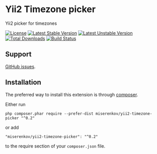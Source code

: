 # Yii2 Timezone picker
Yii2 picker for timezones

[![License](https://poser.pugx.org/miserenkov/yii2-timezone-picker/license)](https://packagist.org/packages/miserenkov/yii2-timezone-picker)
[![Latest Stable Version](https://poser.pugx.org/miserenkov/yii2-timezone-picker/v/stable)](https://packagist.org/packages/miserenkov/yii2-timezone-picker)
[![Latest Unstable Version](https://poser.pugx.org/miserenkov/yii2-timezone-picker/v/unstable)](https://packagist.org/packages/miserenkov/yii2-timezone-picker)
[![Total Downloads](https://poser.pugx.org/miserenkov/yii2-timezone-picker/downloads)](https://packagist.org/packages/miserenkov/yii2-timezone-picker)
[![Build Status](https://travis-ci.org/miserenkov/yii2-timezone-picker.svg?branch=master)](https://travis-ci.org/miserenkov/yii2-timezone-picker)

## Support

[GitHub issues](https://github.com/miserenkov/yii2-timezone-picker).


## Installation

The preferred way to install this extension is through [composer](http://getcomposer.org/download/).

Either run

```
php composer.phar require --prefer-dist miserenkov/yii2-timezone-picker "^0.2"
```

or add

```
"miserenkov/yii2-timezone-picker": "^0.2"
```

to the require section of your `composer.json` file.